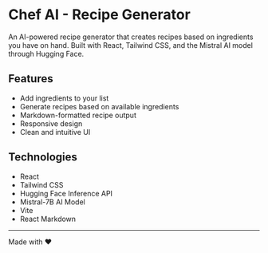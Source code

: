# Chef AI - Recipe Generator

An AI-powered recipe generator that creates recipes based on ingredients you have on hand. Built with React, Tailwind CSS, and the Mistral AI model through Hugging Face.

## Features

- Add ingredients to your list
- Generate recipes based on available ingredients
- Markdown-formatted recipe output
- Responsive design
- Clean and intuitive UI

## Technologies

- React
- Tailwind CSS
- Hugging Face Inference API
- Mistral-7B AI Model
- Vite
- React Markdown

---

Made with ❤️ 